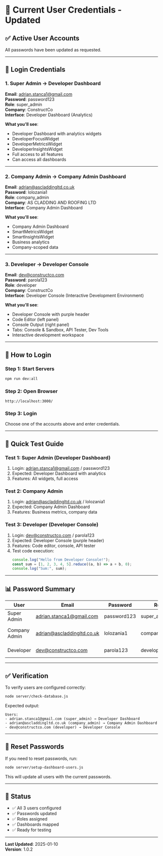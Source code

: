 # 🔐 Current User Credentials - Updated

## ✅ **Active User Accounts**

All passwords have been updated as requested.

---

## 👥 **Login Credentials**

### 1. Super Admin → Developer Dashboard

**Email**: adrian.stanca1@gmail.com  
**Password**: password123  
**Role**: super_admin  
**Company**: ConstructCo  
**Interface**: Developer Dashboard (Analytics)

**What you'll see**:
- Developer Dashboard with analytics widgets
- DeveloperFocusWidget
- DeveloperMetricsWidget
- DeveloperInsightsWidget
- Full access to all features
- Can access all dashboards

---

### 2. Company Admin → Company Admin Dashboard

**Email**: adrian@ascladdingltd.co.uk  
**Password**: lolozania1  
**Role**: company_admin  
**Company**: AS CLADDING AND ROOFING LTD  
**Interface**: Company Admin Dashboard

**What you'll see**:
- Company Admin Dashboard
- SmartMetricsWidget
- SmartInsightsWidget
- Business analytics
- Company-scoped data

---

### 3. Developer → Developer Console

**Email**: dev@constructco.com  
**Password**: parola123  
**Role**: developer  
**Company**: ConstructCo  
**Interface**: Developer Console (Interactive Development Environment)

**What you'll see**:
- Developer Console with purple header
- Code Editor (left panel)
- Console Output (right panel)
- Tabs: Console & Sandbox, API Tester, Dev Tools
- Interactive development workspace

---

## 🚀 **How to Login**

### Step 1: Start Servers
```bash
npm run dev:all
```

### Step 2: Open Browser
```
http://localhost:3000/
```

### Step 3: Login
Choose one of the accounts above and enter credentials.

---

## 🎯 **Quick Test Guide**

### Test 1: Super Admin (Developer Dashboard)
1. Login: adrian.stanca1@gmail.com / password123
2. Expected: Developer Dashboard with analytics
3. Features: All widgets, full access

### Test 2: Company Admin
1. Login: adrian@ascladdingltd.co.uk / lolozania1
2. Expected: Company Admin Dashboard
3. Features: Business metrics, company data

### Test 3: Developer (Developer Console)
1. Login: dev@constructco.com / parola123
2. Expected: Developer Console (purple header)
3. Features: Code editor, console, API tester
4. Test code execution:
   ```javascript
   console.log("Hello from Developer Console!");
   const sum = [1, 2, 3, 4, 5].reduce((a, b) => a + b, 0);
   console.log("Sum:", sum);
   ```

---

## 📊 **Password Summary**

| User | Email | Password | Role | Dashboard |
|------|-------|----------|------|-----------|
| Super Admin | adrian.stanca1@gmail.com | password123 | super_admin | Developer Dashboard |
| Company Admin | adrian@ascladdingltd.co.uk | lolozania1 | company_admin | Company Admin Dashboard |
| Developer | dev@constructco.com | parola123 | developer | Developer Console |

---

## ✅ **Verification**

To verify users are configured correctly:

```bash
node server/check-database.js
```

Expected output:
```
Users:
- adrian.stanca1@gmail.com (super_admin) → Developer Dashboard
- adrian@ascladdingltd.co.uk (company_admin) → Company Admin Dashboard
- dev@constructco.com (developer) → Developer Console
```

---

## 🔄 **Reset Passwords**

If you need to reset passwords, run:

```bash
node server/setup-dashboard-users.js
```

This will update all users with the current passwords.

---

## 🎉 **Status**

- ✅ All 3 users configured
- ✅ Passwords updated
- ✅ Roles assigned
- ✅ Dashboards mapped
- ✅ Ready for testing

---

**Last Updated**: 2025-01-10  
**Version**: 1.0.2

